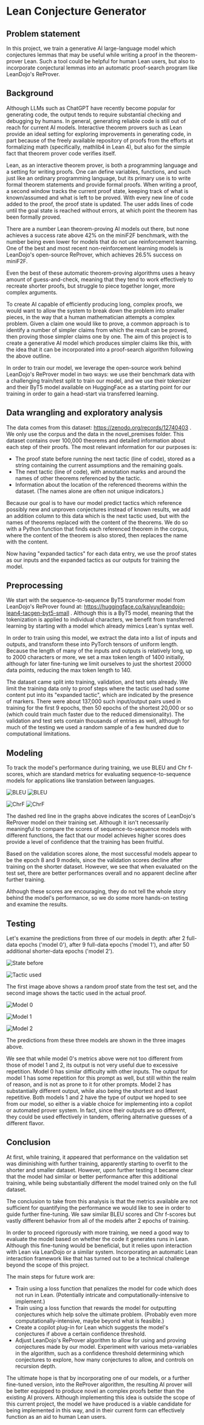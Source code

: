 Lean Conjecture Generator
==============================

Problem statement
------------------------------

In this project, we train a generative AI large-language model which conjectures lemmas that may be useful while writing a proof in the theorem-prover Lean. Such a tool could be helpful for human Lean users, but also to incorporate conjectural lemmas into an automatic proof-search program like LeanDojo's ReProver.

Background
------------------------------

Although LLMs such as ChatGPT have recently become popular for generating code, the output tends to require substantial checking and debugging by humans. In general, generating reliable code is still out of reach for current AI models. Interactive theorem provers such as Lean provide an ideal setting for exploring improvements in generating code, in part because of the freely available repository of proofs from the efforts at formalizing math (specifically, mathlib4 in Lean 4), but also for the simple fact that theorem prover code verifies itself.

Lean, as an interactive theorem prover, is both a programming language and a setting for writing proofs. One can define variables, functions, and such just like an ordinary programming language, but its primary use is to write formal theorem statements and provide formal proofs. When writing a proof, a second window tracks the current proof state, keeping track of what is known/assumed and what is left to be proved. With every new line of code added to the proof, the proof state is updated. The user adds lines of code until the goal state is reached without errors, at which point the theorem has been formally proved.

There are a number Lean theorem-proving AI models out there, but none achieves a success rate above 42% on the miniF2F benchmark, with the number being even lower for models that do not use reinforcement learning. One of the best and most recent non-reinforcement learning models is LeanDojo's open-source ReProver, which achieves 26.5% success on miniF2F.

Even the best of these automatic theorem-proving algorithms uses a heavy amount of guess-and-check, meaning that they tend to work effectively to recreate shorter proofs, but struggle to piece together longer, more complex arguments.

To create AI capable of efficiently producing long, complex proofs, we would want to allow the system to break down the problem into smaller pieces, in the way that a human mathematician attempts a complex problem. Given a claim one would like to prove, a common approach is to identify a number of simpler claims from which the result can be proved, then proving those simpler claims one by one. The aim of this project is to create a generative AI model which produces simpler claims like this, with the idea that it can be incorporated into a proof-search algorithm following the above outline.

In order to train our model, we leverage the open-source work behind LeanDojo's ReProver model in two ways: we use their benchmark data with a challenging train/test split to train our model, and we use their tokenizer and their ByT5 model available on HuggingFace as a starting point for our training in order to gain a head-start via transferred learning.

Data wrangling and exploratory analysis
------------------------------

The data comes from this dataset: https://zenodo.org/records/12740403 . We only use the corpus and the data in the novel_premises folder. This dataset contains over 100,000 theorems and detailed information about each step of their proofs. The most relevant information for our purposes is:
- The proof state before running the next tactic (line of code), stored as a string containing the current assumptions and the remaining goals.
- The next tactic (line of code), with annotation marks <a> and </a> around the names of other theorems referenced by the tactic.
- Information about the location of the referenced theorems within the dataset. (The names alone are often not unique indicators.)

Because our goal is to have our model predict tactics which reference possibly new and unproven conjectures instead of known results, we add an addition column to this data which is the next tactic used, but with the names of theorems replaced with the content of the theorems. We do so with a Python function that finds each referenced theorem in the corpus, where the content of the theorem is also stored, then replaces the name with the content.

Now having "expanded tactics" for each data entry, we use the proof states as our inputs and the expanded tactics as our outputs for training the model.

Preprocessing
------------------------------

We start with the sequence-to-sequence ByT5 transformer model from LeanDojo's ReProver found at: https://huggingface.co/kaiyuy/leandojo-lean4-tacgen-byt5-small . Although this is a ByT5 model, meaning that the tokenization is applied to individual characters, we benefit from transferred learning by starting with a model which already mimics Lean's syntax well.

In order to train using this model, we extract the data into a list of inputs and outputs, and transform these into PyTorch tensors of uniform length. Because the length of many of the inputs and outputs is relatively long, up to 2000 characters or more, we set a max token length of 1400 initially, although for later fine-tuning we limit ourselves to just the shortest 20000 data points, reducing the max token length to 140.

The dataset came split into training, validation, and test sets already. We limit the training data only to proof steps where the tactic used had some content put into its "expanded tactic", which are indicated by the presence of <c> </c> markers. There were about 137,000 such input/output pairs used in training for the first 9 epochs, then 50 epochs of the shortest 20,000 or so (which could train much faster due to the reduced dimensionality). The validation and test sets contain thousands of entries as well, although for much of the testing we used a random sample of a few hundred due to computational limitations.

Modeling
------------------------------

To track the model's performance during training, we use BLEU and Chr f-scores, which are standard metrics for evaluating sequence-to-sequence models for applications like translation between languages.


![BLEU](https://github.com/mattfeller/lean-conjecture-generator/blob/main/reports/BLEUfirst9epochs.png?raw=true)
![BLEU](https://github.com/mattfeller/lean-conjecture-generator/blob/main/reports/BLEUlast50epochs.png?raw=true)

![ChrF](https://github.com/mattfeller/lean-conjecture-generator/blob/main/reports/chrffirst9epochs.png?raw=true)
![ChrF](https://github.com/mattfeller/lean-conjecture-generator/blob/main/reports/chrflast50epochs.png?raw=true)

The dashed red line in the graphs above indicates the scores of LeanDojo's ReProver model on their training set. Although it isn't necessarily meaningful to compare the scores of sequence-to-sequence models with different functions, the fact that our model achieves higher scores does provide a level of confidence that the training has been fruitful.

Based on the validation scores alone, the most successful models appear to be the epoch 8 and 9 models, since the validation scores decline after training on the shorter dataset. However, we see that when evaluated on the test set, there are better performances overall and no apparent decline after further training.

Although these scores are encouraging, they do not tell the whole story behind the model's performance, so we do some more hands-on testing and examine the results.

Testing
------------------------------

Let's examine the predictions from three of our models in depth: after 2 full-data epochs ('model 0'), after 9 full-data epochs ('model 1'), and after 50 additional shorter-data epochs ('model 2').

![State before](https://github.com/mattfeller/lean-conjecture-generator/blob/main/reports/exampleinput.png?raw=true)

![Tactic used](https://github.com/mattfeller/lean-conjecture-generator/blob/main/reports/exampleoutput.png?raw=true)

The first image above shows a random proof state from the test set, and the second image shows the tactic used in the actual proof.


![Model 0](https://github.com/mattfeller/lean-conjecture-generator/blob/main/reports/model0output.png?raw=true)

![Model 1](https://github.com/mattfeller/lean-conjecture-generator/blob/main/reports/model1output.png?raw=true)

![Model 2](https://github.com/mattfeller/lean-conjecture-generator/blob/main/reports/model2output.png?raw=true)

The predictions from these three models are shown in the three images above.

We see that while model 0's metrics above were not too different from those of model 1 and 2, its output is not very useful due to excessive repetition. Model 0 has similar difficulty with other inputs. The output for model 1 has some repetition for this prompt as well, but still within the realm of reason, and is not as prone to it for other prompts. Model 2 has substantially different output, while also being the shortest and least repetitive. Both models 1 and 2 have the type of output we hoped to see from our model, so either is a viable choice for implementing into a copilot or automated prover system. In fact, since their outputs are so different, they could be used effectively in tandem, offering alternative guesses of a different flavor.

Conclusion
------------------------------

At first, while training, it appeared that performance on the validation set was diminishing with further training, apparently starting to overfit to the shorter and smaller dataset. However, upon further testing it became clear that the model had similar or better performance after this additional training, while being substantially different the model trained only on the full dataset.

The conclusion to take from this analysis is that the metrics available are not sufficient for quantifying the performance we would like to see in order to guide further fine-tuning. We saw similar BLEU scores and Chr f-scores but vastly different behavior from all of the models after 2 epochs of training.

In order to proceed rigorously with more training, we need a good way to evaluate the model based on whether the code it generates runs in Lean. Although this fine-tuning would be beneficial, but it relies upon interaction with Lean via LeanDojo or a similar system. Incorporating an automatic Lean interaction framework like that has turned out to be a technical challenge beyond the scope of this project.

The main steps for future work are:
- Train using a loss function that penalizes the model for code which does not run in Lean. (Potentially intricate and computationally-intensive to implement.)
- Train using a loss function that rewards the model for outputting conjectures which help solve the ultimate problem. (Probably even more computationally-intensive, maybe beyond what is feasible.)
- Create a copilot plug-in for Lean which suggests the model's conjectures if above a certain confidence threshold.
- Adjust LeanDojo's ReProver algorithm to allow for using and proving conjectures made by our model. Experiment with various meta-variables in the algorithm, such as a confidence threshold determining which conjectures to explore, how many conjectures to allow, and controls on recursion depth.

The ultimate hope is that by incorporating one of our models, or a further fine-tuned version, into the ReProver algorithm, the resulting AI prover will be better equipped to produce novel an complex proofs better than the existing AI provers. Although implementing this idea is outside the scope of this current project, the model we have produced is a viable candidate for being implemented in this way, and in their current form can effectively function as an aid to human Lean users.
